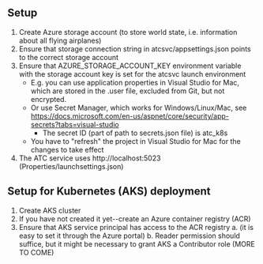 Setup
----

1. Create Azure storage account (to store world state, i.e. information about all flying airplanes)
1. Ensure that storage connection string in atcsvc/appsettings.json points to the correct storage account
1. Ensure that AZURE_STORAGE_ACCOUNT_KEY environment variable with the storage account key is set for the atcsvc launch environment
    * E.g. you can use application properties in Visual Studio for Mac, which are stored in the .user file,  excluded from Git, but not encrypted.
    * Or use Secret Manager, which works for Windows/Linux/Mac, see https://docs.microsoft.com/en-us/aspnet/core/security/app-secrets?tabs=visual-studio
        * The secret ID (part of path to secrets.json file) is atc_k8s
    * You have to "refresh" the project in Visual Studio for Mac for the changes to take effect
1. The ATC service uses http://localhost:5023 (Properties/launchsettings.json)


Setup for Kubernetes (AKS) deployment
----
1. Create AKS cluster
1. If you have not created it yet--create an Azure container registry (ACR)
1. Ensure that AKS service principal has access to the ACR registry 
    a. (it is easy to set it through the Azure portal)
    b. Reader permission should suffice, but it might be necessary to grant AKS a Contributor role
(MORE TO COME)